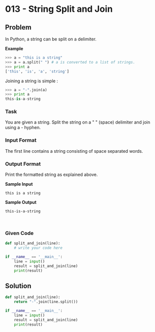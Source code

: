 # 013 - String Split and Join
## Problem

In Python, a string can be split on a delimiter.

**Example**

```python
>>> a = "this is a string"
>>> a = a.split(" ") # a is converted to a list of strings.
>>> print a
['this', 'is', 'a', 'string']
```

Joining a string is simple :

```python
>>> a = "-".join(a)
>>> print a
this-is-a-string
```


### Task

You are given a string. Split the string on a " " (space) delimiter and join using a - hyphen.

### Input Format

The first line contains a string consisting of space separated words.

### Output Format

Print the formatted string as explained above.


**Sample Input**

```
this is a string
```

**Sample Output**

```
this-is-a-string
```


<br>


### Given Code

```python
def split_and_join(line):
    # write your code here

if __name__ == '__main__':
    line = input()
    result = split_and_join(line)
    print(result)
```


## Solution

```python
def split_and_join(line):
    return "-".join(line.split())

if __name__ == '__main__':
    line = input()
    result = split_and_join(line)
    print(result)
```
